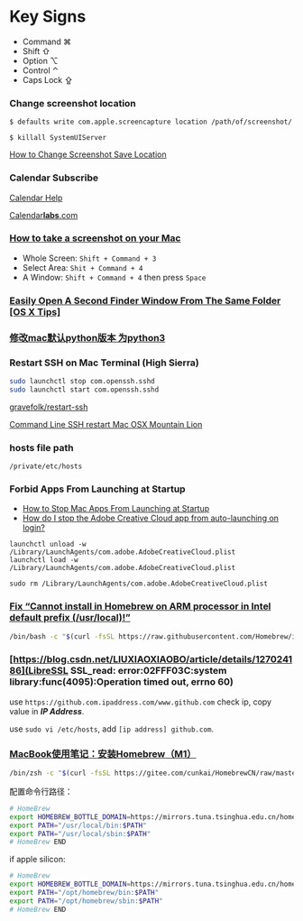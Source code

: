 # Key Signs

* Command ⌘
* Shift ⇧
* Option ⌥
* Control ⌃
* Caps Lock ⇪

### Change screenshot location

`$ defaults write com.apple.screencapture location /path/of/screenshot/`

`$ killall SystemUIServer`

[How to Change Screenshot Save Location](https://discussions.apple.com/docs/DOC-9081)


### Calendar Subscribe

[Calendar Help](https://support.apple.com/zh-cn/guide/calendar/subscribe-to-calendars-icl1022/mac)

[Calendar**labs**.com](https://www.calendarlabs.com/ical-calendar/)

### [How to take a screenshot on your Mac](https://support.apple.com/en-gb/HT201361)

- Whole Screen: `Shift + Command + 3`
- Select Area: `Shit + Command + 4`
- A Window: `Shift + Command + 4` then press `Space`


### [Easily Open A Second Finder Window From The Same Folder [OS X Tips]](https://www.cultofmac.com/228451/easily-open-a-second-finder-window-from-the-same-folder-os-x-tips/)


### [修改mac默认python版本 为python3](https://www.jianshu.com/p/ee8dd8d78232)


### Restart SSH on Mac Terminal (High Sierra)

```sh
sudo launchctl stop com.openssh.sshd
sudo launchctl start com.openssh.sshd
```

[gravefolk/restart-ssh](https://gist.github.com/gravefolk/96b79c321f7e6e52457f8a6fef603eac)

[Command Line SSH restart Mac OSX Mountain Lion](https://superuser.com/questions/478035/command-line-ssh-restart-mac-osx-mountain-lion)

### hosts file path

`/private/etc/hosts`

### Forbid Apps From Launching at Startup

- [How to Stop Mac Apps From Launching at Startup](https://www.pcmag.com/how-to/stop-mac-apps-from-launching-at-startup)
- [How do I stop the Adobe Creative Cloud app from auto-launching on login?](https://apple.stackexchange.com/a/138945/237294)

```shell
launchctl unload -w /Library/LaunchAgents/com.adobe.AdobeCreativeCloud.plist
launchctl load -w /Library/LaunchAgents/com.adobe.AdobeCreativeCloud.plist

sudo rm /Library/LaunchAgents/com.adobe.AdobeCreativeCloud.plist
```

### [Fix “Cannot install in Homebrew on ARM processor in Intel default prefix (/usr/local)!”](https://database.guide/fix-cannot-install-in-homebrew-on-arm-processor-in-intel-default-prefix-usr-local/)

```sh
/bin/bash -c "$(curl -fsSL https://raw.githubusercontent.com/Homebrew/install/HEAD/install.sh)"
```

### [https://blog.csdn.net/LIUXIAOXIAOBO/article/details/127024186](LibreSSL SSL_read: error:02FFF03C:system library:func(4095):Operation timed out, errno 60)

use `https://github.com.ipaddress.com/www.github.com` check ip, copy value in ***IP Address***.

use `sudo vi /etc/hosts`, add `[ip address] github.com`.


### [MacBook使用笔记：安装Homebrew（M1）](https://zhuanlan.zhihu.com/p/372576355)

```sh
/bin/zsh -c "$(curl -fsSL https://gitee.com/cunkai/HomebrewCN/raw/master/Homebrew.sh)"
```

配置命令行路径：

```sh
# HomeBrew
export HOMEBREW_BOTTLE_DOMAIN=https://mirrors.tuna.tsinghua.edu.cn/homebrew-bottles
export PATH="/usr/local/bin:$PATH"
export PATH="/usr/local/sbin:$PATH"
# HomeBrew END
```

if apple silicon:
```sh
# HomeBrew
export HOMEBREW_BOTTLE_DOMAIN=https://mirrors.tuna.tsinghua.edu.cn/homebrew-bottles
export PATH="/opt/homebrew/bin:$PATH"
export PATH="/opt/homebrew/sbin:$PATH"
# HomeBrew END
```